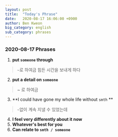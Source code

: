 ```yaml
---
layout: post
title:  "Today's Phrase"
date:   2020-08-17 16:06:00 +0900
author: Ben Kweon
big_category: english
sub_category: phrases
---
```


### 2020-08-17 Phrases

1. **put `someone` through**
> `~`로 하여금 힘든 시간을 보내게 하다
2. **put a detail on `someone`**
> ~ 로 하여금 
3. **I could have gone my whole life without `smth` **
> `~`없이 계속 지낼 수 있었는데
4. **I feel very differently about it now**
5. **Whatever's best for you**
6. **Can relate to `smth / someone`**

